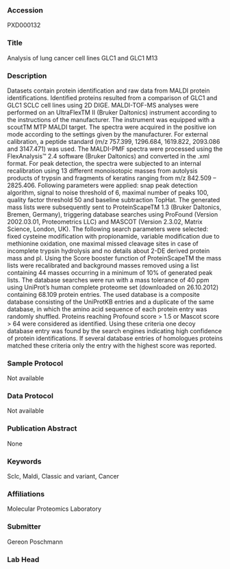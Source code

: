 ### Accession
PXD000132

### Title
Analysis of lung cancer cell lines GLC1 and GLC1 M13

### Description
Datasets contain protein identification and raw data from MALDI protein identifications. Identified proteins resulted from a comparison of GLC1 and GLC1 SCLC cell lines using 2D DIGE. MALDI-TOF-MS analyses were performed on an UltraFlexTM II (Bruker Daltonics) instrument according to the instructions of the manufacturer. The instrument was equipped with a scoutTM MTP MALDI target. The spectra were acquired in the positive ion mode according to the settings given by the manufacturer. For external calibration, a peptide standard (m/z 757.399, 1296.684, 1619.822, 2093.086 and 3147.471) was used. The MALDI-PMF spectra were processed using the FlexAnalysis™ 2.4 software (Bruker Daltonics) and converted in the .xml format. For peak detection, the spectra were subjected to an internal recalibration using 13 different monoisotopic masses from autolysis products of trypsin and fragments of keratins ranging from m/z 842.509 – 2825.406. Following parameters were applied: snap peak detection algorithm, signal to noise threshold of 6, maximal number of peaks 100, quality factor threshold 50 and baseline subtraction TopHat. The generated mass lists were subsequently sent to ProteinScapeTM 1.3 (Bruker Daltonics, Bremen, Germany), triggering database searches using ProFound (Version 2002.03.01, Proteometrics LLC) and MASCOT (Version 2.3.02, Matrix Science, London, UK). The following search parameters were selected: fixed cysteine modification with propionamide, variable modification due to methionine oxidation, one maximal missed cleavage sites in case of incomplete trypsin hydrolysis and no details about 2-DE derived protein mass and pI. Using the Score booster function of ProteinScapeTM the mass lists were recalibrated and background masses removed using a list containing 44 masses occurring in a minimum of 10% of generated peak lists. The database searches were run with a mass tolerance of 40 ppm using UniProt’s human complete proteome set (downloaded on 26.10.2012) containing 68.109 protein entries. The used database is a composite database consisting of the UniProtKB entries and a duplicate of the same database, in which the amino acid sequence of each protein entry was randomly shuffled. Proteins reaching Profound score > 1.5 or Mascot score > 64 were considered as identified. Using these criteria one decoy database entry was found by the search engines indicating high confidence of protein identifications. If several database entries of homologues proteins matched these criteria only the entry with the highest score was reported.

### Sample Protocol
Not available

### Data Protocol
Not available

### Publication Abstract
None

### Keywords
Sclc, Maldi, Classic and variant, Cancer

### Affiliations
Molecular Proteomics Laboratory

### Submitter
Gereon Poschmann

### Lab Head


